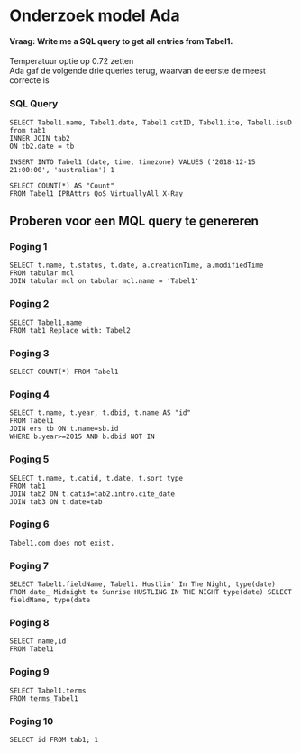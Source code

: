 # Onderzoek model Ada

#### Vraag: Write me a SQL query to get all entries from Tabel1.
Temperatuur optie op 0.72 zetten <br />
Ada gaf de volgende drie queries terug, waarvan de eerste de meest correcte is

### SQL Query
```
SELECT Tabel1.name, Tabel1.date, Tabel1.catID, Tabel1.ite, Tabel1.isuD 
from tab1 
INNER JOIN tab2 
ON tb2.date = tb
```
```
INSERT INTO Tabel1 (date, time, timezone) VALUES ('2018-12-15 21:00:00', 'australian') 1
```
```
SELECT COUNT(*) AS "Count" 
FROM Tabel1 IPRAttrs QoS VirtuallyAll X-Ray
```

## Proberen voor een MQL query te genereren
### Poging 1
```
SELECT t.name, t.status, t.date, a.creationTime, a.modifiedTime 
FROM tabular mcl 
JOIN tabular mcl on tabular mcl.name = 'Tabel1'
```
### Poging 2
```
SELECT Tabel1.name 
FROM tab1 Replace with: Tabel2
```
### Poging 3
```
SELECT COUNT(*) FROM Tabel1
```
### Poging 4
```
SELECT t.name, t.year, t.dbid, t.name AS "id" 
FROM Tabel1 
JOIN ers tb ON t.name=sb.id 
WHERE b.year>=2015 AND b.dbid NOT IN
```
### Poging 5
```
SELECT t.name, t.catid, t.date, t.sort_type 
FROM tab1 
JOIN tab2 ON t.catid=tab2.intro.cite_date 
JOIN tab3 ON t.date=tab
```
### Poging 6
```
Tabel1.com does not exist.
```
### Poging 7
```
SELECT Tabel1.fieldName, Tabel1. Hustlin' In The Night, type(date) 
FROM date_ Midnight to Sunrise HUSTLING IN THE NIGHT type(date) SELECT fieldName, type(date
```
### Poging 8
```
SELECT name,id 
FROM Tabel1
```
### Poging 9
```
SELECT Tabel1.terms 
FROM terms_Tabel1
```
### Poging 10
```
SELECT id FROM tab1; 1
```
